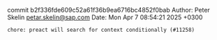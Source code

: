 commit b2f336fde609c52a61f36b9ea6716bc4852f0bab
Author: Peter Skelin <petar.skelin@sap.com>
Date:   Mon Apr 7 08:54:21 2025 +0300

    chore: preact will search for context conditionally (#11258)
